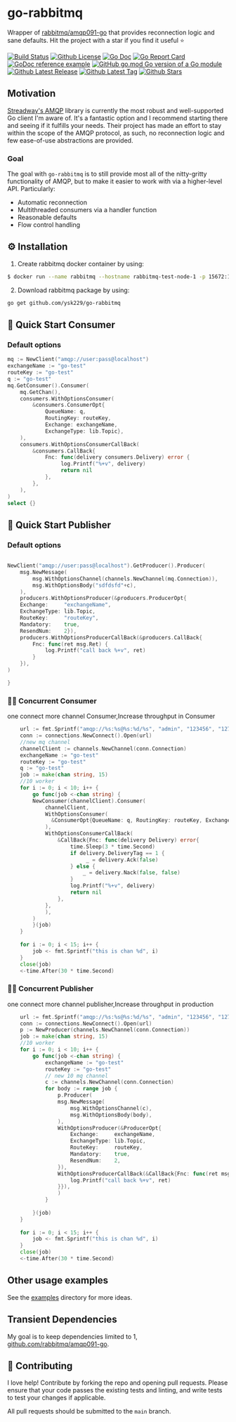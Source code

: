 # go-rabbitmq

Wrapper of [rabbitmq/amqp091-go](https://github.com/rabbitmq/amqp091-go) that provides reconnection logic and sane defaults. Hit the project with a star if you find it useful ⭐

[![Build Status](https://github.com/ysk229/go-rabbitmq/workflows/Go/badge.svg)](https://github.com/ysk229/go-rabbitmq/actions)
[![Github License](https://img.shields.io/github/license/ysk229/go-rabbitmq.svg?style=flat)](https://github.com/ysk229/go-rabbitmq/blob/master/LICENSE)
[![Go Doc](https://godoc.org/github.com/ysk229/go-rabbitmq?status.svg)](https://pkg.go.dev/github.com/ysk229/go-rabbitmq)
[![Go Report Card](https://goreportcard.com/badge/github.com/ysk229/go-rabbitmq)](https://goreportcard.com/report/github.com/ysk229/go-rabbitmq)
[![GoDoc reference example](https://img.shields.io/badge/godoc-reference-blue.svg)](https://godoc.org/github.com/ysk229/go-rabbitmq)
[![GitHub go.mod Go version of a Go module](https://img.shields.io/github/go-mod/go-version/gomods/athens.svg)](https://github.com/ysk229/go-rabbitmq)
[![Github Latest Release](https://img.shields.io/github/release/ysk229/go-rabbitmq.svg?style=flat)](https://github.com/ysk229/go-rabbitmq/releases/latest)
[![Github Latest Tag](https://img.shields.io/github/tag/ysk229/go-rabbitmq.svg?style=flat)](https://github.com/ysk229/go-rabbitmq/tags)
[![Github Stars](https://img.shields.io/github/stars/ysk229/go-rabbitmq.svg?style=flat)](https://github.com/ysk229/go-rabbitmq/stargazers)

## Motivation

[Streadway's AMQP](https://github.com/rabbitmq/amqp091-go) library is currently the most robust and well-supported Go client I'm aware of. It's a fantastic option and I recommend starting there and seeing if it fulfills your needs. Their project has made an effort to stay within the scope of the AMQP protocol, as such, no reconnection logic and few ease-of-use abstractions are provided.

### Goal

The goal with `go-rabbitmq` is to still provide most all of the nitty-gritty functionality of AMQP, but to make it easier to work with via a higher-level API. Particularly:

* Automatic reconnection
* Multithreaded consumers via a handler function
* Reasonable defaults
* Flow control handling

## ⚙️ Installation

1. Create rabbitmq docker container by using:
```bash
$ docker run --name rabbitmq --hostname rabbitmq-test-node-1 -p 15672:15672 -p 5672:5672 -e RABBITMQ_DEFAULT_USER=root -e RABBITMQ_DEFAULT_PASS=123123 -d rabbitmq:3.8.5-management
```

2. Download rabbitmq package by using:
```bash
go get github.com/ysk229/go-rabbitmq
```

## 🚀 Quick Start Consumer

### Default options

```go
mq := NewClient("amqp://user:pass@localhost") 
exchangeName := "go-test"
routeKey := "go-test"
q := "go-test"
mq.GetConsumer().Consumer(
    mq.GetChan(),
    consumers.WithOptionsConsumer(
        &consumers.ConsumerOpt{
			QueueName: q,
			RoutingKey: routeKey,
			Exchange: exchangeName,
			ExchangeType: lib.Topic},
    ),
    consumers.WithOptionsConsumerCallBack(
        &consumers.CallBack{
			Fnc: func(delivery consumers.Delivery) error {
				 log.Printf("%+v", delivery)
				 return nil
            },
        },
    ),
)
select {}
```


## 🚀 Quick Start Publisher

### Default options

```go

NewClient("amqp://user:pass@localhost").GetProducer().Producer(
    msg.NewMessage(
        msg.WithOptionsChannel(channels.NewChannel(mq.Connection)),
        msg.WithOptionsBody("sdfdsfd"+c), 
	),
    producers.WithOptionsProducer(&producers.ProducerOpt{
    Exchange:     "exchangeName",
    ExchangeType: lib.Topic,
    RouteKey:     "routeKey",
    Mandatory:    true,
    ResendNum:    2}),
    producers.WithOptionsProducerCallBack(&producers.CallBack{
		Fnc: func(ret msg.Ret) {
            log.Printf("call back %+v", ret)
        }
	}),
)

}

```

### 🚀🚀 Concurrent Consumer

one connect more channel Consumer,Increase throughput in Consumer

```go
    url := fmt.Sprintf("amqp://%s:%s@%s:%d/%s", "admin", "123456", "127.0.0.1", 5672, "")
    conn := connections.NewConnect().Open(url)
    //new mq channel
    channelClient := channels.NewChannel(conn.Connection)
    exchangeName := "go-test"
    routeKey := "go-test"
    q := "go-test"
    job := make(chan string, 15)
    //10 worker
    for i := 0; i < 10; i++ {
        go func(job <-chan string) {
        NewConsumer(channelClient).Consumer(
            channelClient,
            WithOptionsConsumer(
              &ConsumerOpt{QueueName: q, RoutingKey: routeKey, Exchange: exchangeName, ExchangeType: lib.Topic},
            ),
            WithOptionsConsumerCallBack(
                &CallBack{Fnc: func(delivery Delivery) error{                
                    time.Sleep(3 * time.Second)
                    if delivery.DeliveryTag == 1 {
                         _ = delivery.Ack(false)
                    } else {
                        _ = delivery.Nack(false, false)
                    }
                    log.Printf("%+v", delivery)
					return nil
                },
            },
            ),
        )
        }(job)
    }
    
    for i := 0; i < 15; i++ {
        job <- fmt.Sprintf("this is chan %d", i)
    }
    close(job)
    <-time.After(30 * time.Second)
```


### 🚀🚀 Concurrent Publisher

one connect more channel publisher,Increase throughput in production

```go
    url := fmt.Sprintf("amqp://%s:%s@%s:%d/%s", "admin", "123456", "127.0.0.1", 5672, "")
    conn := connections.NewConnect().Open(url)
    p := NewProducer(channels.NewChannel(conn.Connection))
    job := make(chan string, 15)
    //10 worker
    for i := 0; i < 10; i++ {
        go func(job <-chan string) {
            exchangeName := "go-test"
            routeKey := "go-test"
            // new 10 mq channel
            c := channels.NewChannel(conn.Connection)
            for body := range job {
                p.Producer(
                msg.NewMessage(
                    msg.WithOptionsChannel(c),
                    msg.WithOptionsBody(body),
                ),
                WithOptionsProducer(&ProducerOpt{
                    Exchange:     exchangeName,
                    ExchangeType: lib.Topic,
                    RouteKey:     routeKey,
                    Mandatory:    true,
                    ResendNum:    2,
                }),
                WithOptionsProducerCallBack(&CallBack{Fnc: func(ret msg.Ret) {
                    log.Printf("call back %+v", ret)                
                }}),
                )
            }
        
        }(job)
    }
    
    for i := 0; i < 15; i++ {
        job <- fmt.Sprintf("this is chan %d", i)
    }
    close(job)
    <-time.After(30 * time.Second)
```

## Other usage examples

See the [examples](_examples) directory for more ideas.



## Transient Dependencies

My goal is to keep dependencies limited to 1, [github.com/rabbitmq/amqp091-go](https://github.com/rabbitmq/amqp091-go).

## 👏 Contributing

I love help! Contribute by forking the repo and opening pull requests. Please ensure that your code passes the existing tests and linting, and write tests to test your changes if applicable.

All pull requests should be submitted to the `main` branch.
